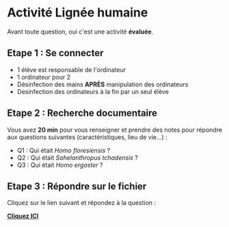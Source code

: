 # Activité Lignée humaine



Avant toute question, oui c'est une activité **évaluée**. 

## Etape 1 : Se connecter

- 1 élève est responsable de l'ordinateur
- 1 ordinateur pour 2
- Désinfection des mains **APRÈS** manipulation des ordinateurs
- Desinfection des ordinateurs à la fin par un seul élève

## Etape 2 : Recherche documentaire



Vous avez **20 min** pour vous renseigner et prendre des notes pour répondre aux questions suivantes (caractéristiques, lieu de vie...) : 

- Q1 : Qui était *Homo floresiensis* ? 
- Q2 : Qui était *Sahelanthropus tchadensis* ?
- Q3 : Qui était *Homo ergaster* ?





## Etape 3 : Répondre sur le fichier



Cliquez sur le lien suivant et répondez à la question :

[**Cliquez ICI**](https://apps.profcollet.fr/lstu/20203e)





 